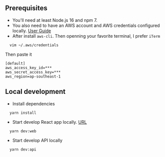 ## Prerequisites​

- You'll need at least Node.js 16 and npm 7. 
- You also need to have an AWS account and AWS credentials configured locally. [User Guide](https://docs.aws.amazon.com/cli/latest/userguide/getting-started-install.html)
- After install `aws-cli`. Then openning your favorite terminal, I prefer `iTerm`
```
  vim ~/.aws/credentials
```
Then paste it
```
[default]
aws_access_key_id=***
aws_secret_access_key=***
aws_region=ap-southeast-1
```


## Local development

- Install dependencies
```
  yarn install
```

- Start develop React app locally. [URL](http://127.0.0.1:5173/)
```
  yarn dev:web
```

- Start develop API locally
```
  yarn dev:api
```